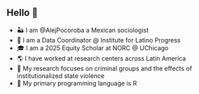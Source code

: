 ## Hello 👋

- 🏜 I am @AlejPocoroba a Mexican sociologist 
- 🔎 I am a Data Coordinator @ Institute for Latino Progress
- 🎓 I am a 2025 Equity Scholar at NORC @ UChicago
- 🌎 I have worked at research centers across Latin America
- 🔭 My research focuses on criminal groups and the effects of institutionalized state violence
- 👾 My primary programming language is R

<!--
**alejpocoroba/alejpocoroba** is a ✨ _special_ ✨ repository because its `README.md` (this file) appears on your GitHub profile.

Here are some ideas to get you started:

- 🔭 I’m currently working on ...
- 🌱 I’m currently learning ...
- 👯 I’m looking to collaborate on ...
- 🤔 I’m looking for help with ...
- 💬 Ask me about ...
- 📫 How to reach me: ...
- 😄 Pronouns: ...
- ⚡ Fun fact: ...
-->
